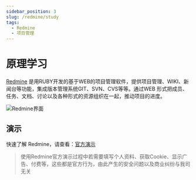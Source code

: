 ```yaml
---
sidebar_position: 3
slug: /redmine/study
tags:
  - Redmine
  - 项目管理
---
```


# 原理学习

[Redmine](https://www.redmine.org/) 是用RUBY开发的基于WEB的项目管理软件，提供项目管理、WIKI、新闻台等功能，集成版本管理系统GIT、SVN、CVS等等。通过WEB 形式把成员、任务、文档、讨论以及各种形式的资源组织在一起，推动项目的进度。

![Redmine界面](https://libs.websoft9.com/Websoft9/DocsPicture/zh/redmine/redmine-gui-websoft9.jpg)

## 演示

快速了解 Redmine，请查看：[官方演示](http://demo.redmine.org)  

> 使用Redmine官方演示过程中若需要填写个人资料、获取Cookie、显示广告、付费等，这些都是官方行为，由此产生的安全问题以及商业纠纷与我司无关